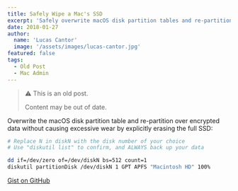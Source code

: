 ```yaml
---
title: Safely Wipe a Mac's SSD
excerpt: 'Safely overwrite macOS disk partition tables and re-partition over encrypted data without excessive SSD wear.'
date: 2018-01-27
author:
  name: 'Lucas Cantor'
  image: '/assets/images/lucas-cantor.jpg'
featured: false
tags:
  - Old Post
  - Mac Admin
---
```


> ⚠️ This is an old post.
>
> Content may be out of date.

Overwrite the macOS disk partition table and re-partition over encrypted data without causing excessive wear by explicitly erasing the full SSD:

```bash
# Replace N in diskN with the disk number of your choice
# Use "diskutil list" to confirm, and ALWAYS back up your data

dd if=/dev/zero of=/dev/diskN bs=512 count=1
diskutil partitionDisk /dev/diskN 1 GPT APFS "Macintosh HD" 100%
```

[Gist on GitHub](https://gist.github.com/lucascantor/5316443b3e791c8301196a11b85adf66)
